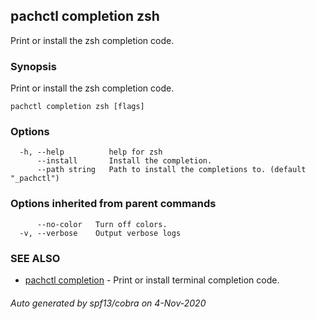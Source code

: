 ## pachctl completion zsh

Print or install the zsh completion code.

### Synopsis

Print or install the zsh completion code.

```
pachctl completion zsh [flags]
```

### Options

```
  -h, --help          help for zsh
      --install       Install the completion.
      --path string   Path to install the completions to. (default "_pachctl")
```

### Options inherited from parent commands

```
      --no-color   Turn off colors.
  -v, --verbose    Output verbose logs
```

### SEE ALSO

* [pachctl completion](pachctl_completion.md)	 - Print or install terminal completion code.

###### Auto generated by spf13/cobra on 4-Nov-2020
